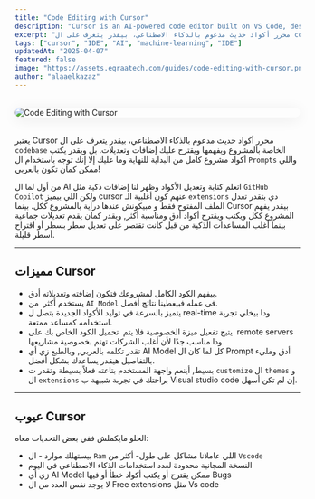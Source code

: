 ```yaml
---
title: "Code Editing with Cursor"
description: "Cursor is an AI-powered code editor built on VS Code, designed to boost developer productivity. This guide explores how Cursor helps you write, refactor, and navigate code faster with built-in AI assistance."
excerpt: "محرر أكواد حديث مدعوم بالذكاء الاصطناعي، بيقدر يتعرف على ال codebase الخاصة بالمشروع ويفهمها ويقترح عليك إضافات وتعديلات. بل ويقدر يكتب أكواد مشروع كامل من البداية للنهاية وما عليك إلا إنك توجه باستخدام ال Prompts واللي ممكن كمان تكون بالعربي!"
tags: ["cursor", "IDE", "AI", "machine-learning", "IDE"]
updatedAt: "2025-04-07"
featured: false
image: "https://assets.eqraatech.com/guides/code-editing-with-cursor.png"
author: "alaaelkazaz"
---
```


<img src="https://assets.eqraatech.com/guides/code-editing-with-cursor.png" alt="Code Editing with Cursor" ondragstart="return false;" oncontextmenu="return false;" style="display: block; margin: 2rem auto; border-radius: 1rem; box-shadow: 0 4px 24px 0 rgba(0,0,0,0.08);" />

يعتبر Cursor محرر أكواد حديث مدعوم بالذكاء الاصطناعي، بيقدر يتعرف على ال `codebase` الخاصة بالمشروع ويفهمها ويقترح عليك إضافات وتعديلات. بل ويقدر يكتب أكواد مشروع كامل من البداية للنهاية وما عليك إلا إنك توجه باستخدام ال `Prompts` واللي ممكن كمان تكون بالعربي!

من أول لما ال AI اتعلم كتابة وتعديل الأكواد وظهر لنا إضافات ذكية مثل `GitHub Copilot` ولكن اللي بيميز cursor عنهم كون أغلبية الـ `extensions` دي بتقدر تعدل الملف المفتوح فقط و مبيكونش عندها دراية بالمشروع ككل. بينما Cursor بيقدر يفهم المشروع ككل ويكتب ويقترح أكواد أدق ومناسبة أكثر, ويقدر كمان يقدم تعديلات جماعية بينما أغلب المساعدات الذكية من قبل كانت تقتصر على تعديل سطر بسطر أو اقتراح أسطر قليلة.

---

## مميزات Cursor

- بيفهم الكود الكامل لمشروعك فتكون إضافته وتعديلاته أدق.
- يستخدم أكثر  من `AI Model` فى عمله فبيعطينا نتائج أفضل.
- يتميز بالسرعة في توليد الأكواد الجديدة بتصل ل real-time ودا بيخلي تجربة استخدامه كمساعد ممتعة.
- يتيح تفعيل ميزة الخصوصية فلا يتم  تحميل الكود الخاص بك على  remote servers ودا مناسب جدًا لأن أغلب الشركات تهتم بخصوصية مشاريعها
- تقدر تكلمه بالعربي, وبالطبع زي أي AI Model كل لما كان ال Prompt أدق ومليء بالتفاصيل هيقدر يساعدك بشكل أفضل.
- بسيط, أينعم واجهة المستخدم بتاعته فعلاً بسيطة وتقدر ت `customize` ال `themes` و ال `extensions` براحتك في تجربة شبيهة ب Visual studio code إن لم تكن أسهل.

---

## عيوب Cursor

الحلو مايكملش ففي بعض التحديات معاه:

- بيستهلك موارد - ال `Ram` اللي عاملانا مشاكل على طول- أكثر من `Vscode`
- النسخة المجانية محدودة لعدد استخدامات الذكاء الاصطناعي في اليوم
- زي أي AI Model ممكن يقترح أو يكتب أكواد خطأ أو فيها Bugs
- لا يوجد نفس العدد من ال Free extensions مثل Vs code
